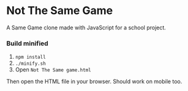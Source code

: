 # Not The Same Game

A Same Game clone made with JavaScript for a school project.

### Build minified
1. `npm install`
2. `./minify.sh`
3. Open `Not The Same game.html`

Then open the HTML file in your browser. Should work on mobile too.